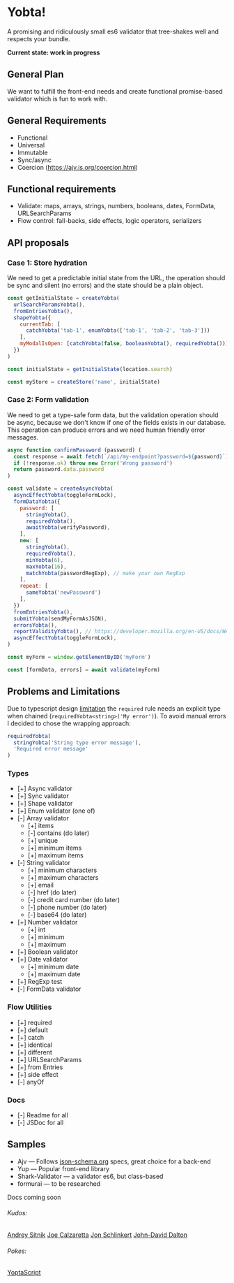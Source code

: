 # Yobta!
A promising and ridiculously small es6 validator that tree-shakes well and respects your bundle.

**Current state: work in progress**

## General Plan
We want to fulfill the front-end needs and create functional promise-based validator which is fun to work with.

## General Requirements
- Functional
- Universal
- Immutable
- Sync/async
- Coercion (https://ajv.js.org/coercion.html)

## Functional requirements
- Validate: maps, arrays, strings, numbers, booleans, dates, FormData, URLSearchParams
- Flow control: fall-backs, side effects, logic operators, serializers

## API proposals

### Case 1: Store hydration
We need to get a predictable initial state from the URL, the operation
should be sync and silent (no errors) and the state should be a plain
object.

```js
const getInitialState = createYobta(
  urlSearchParamsYobta(),
  fromEntriesYobta(),
  shapeYobta({
    currentTab: [
      catchYobta('tab-1', enumYobta(['tab-1', 'tab-2', 'tab-3']))
    ],
    myModalIsOpen: [catchYobta(false, booleanYobta(), requiredYobta())]
  })
)

const initialState = getInitialState(location.search)

const myStore = createStore('name', initialState)
```

### Case 2: Form validation
We need to get a type-safe form data, but the validation operation should be async,
because we don't know if one of the fields exists in our database. This operation
can produce errors and we need human friendly error messages.

```js
async function confirmPassword (password) (
  const response = await fetch(`/api/my-endpoint?password=${password}`)
  if (!response.ok) throw new Error('Wrong password')
  return password.data.password
)

const validate = createAsyncYobta(
  asyncEffectYobta(toggleFormLock),
  formDataYobta({
    password: [
      stringYobta(),
      requiredYobta(),
      awaitYobta(verifyPassword),
    ],
    new: [
      stringYobta(),
      requiredYobta(),
      minYobta(6),
      maxYobta(16),
      matchYobta(passwordRegExp), // make your own RegExp
    ],
    repeat: [
      sameYobta('newPassword')
    ],
  })
  fromEntriesYobta(),
  submitYobta(sendMyFormAsJSON),
  errorsYobta(),
  reportValidityYobta(), // https://developer.mozilla.org/en-US/docs/Web/API/HTMLObjectElement/setCustomValidity#examples
  asyncEffectYobta(toggleFormLock),
)

const myForm = window.getElementByID('myForm')

const [formData, errors] = await validate(myForm)
```

## Problems and Limitations

Due to typescript design [limitation](https://github.com/microsoft/TypeScript/issues/25256) the `required` rule needs an explicit type when chained (`requiredYobta<string>('My error')`). To avoid manual errors I decided to chose the wrapping approach:

```js
requiredYobta(
  stringYobta('String type error message'),
  'Required error message'
)
```

### Types
- [+] Async validator
- [+] Sync validator
- [+] Shape validator
- [+] Enum validator (one of)
- [-] Array validator
  - [+] items
  - [-] contains (do later)
  - [+] unique
  - [+] minimum items
  - [+] maximum items
- [-] String validator
  - [+] minimum characters
  - [+] maximum characters
  - [+] email
  - [-] href (do later)
  - [-] credit card number (do later)
  - [-] phone number (do later)
  - [-] base64 (do later)
- [+] Number validator
  - [+] int
  - [+] minimum
  - [+] maximum
- [+] Boolean validator
- [+] Date validator
  - [+] minimum date
  - [+] maximum date
- [+] RegExp test
- [-] FormData validator

### Flow Utilities
- [+] required
- [+] default
- [+] catch
- [+] identical
- [+] different
- [+] URLSearchParams
- [+] from Entries
- [+] side effect
- [-] anyOf

### Docs
- [-] Readme for all
- [-] JSDoc for all

## Samples
- Ajv — Follows [json-schema.org](https://json-schema.org) specs, great choice for a back-end
- Yup — Popular front-end library
- Shark-Validator — a validator es6, but class-based
- formurai — to be researched

Docs coming soon


###### Kudos:
[Andrey Sitnik](https://sitnik.ru)
[Joe Calzaretta](https://github.com/jcalz)
[Jon Schlinkert](https://github.com/jonschlinkert)
[John-David Dalton](https://github.com/jdalton)
###### Pokes:
[YoptaScript](github.com/samgozman/YoptaScript)
